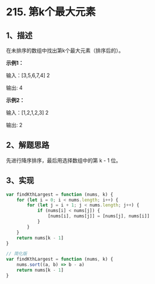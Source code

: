 # 215. 第k个最大元素


## 1、描述
在未排序的数组中找出第k个最大元素（排序后的）。

**示例1：**

输入：[3,5,6,7,4] 2

输出: 4

**示例2：**

输入：[1,2,1,2,3] 2

输出: 2

## 2、解题思路

先进行降序排序，最后用选择数组中的第 k - 1 位。

## 3、实现

```js
var findKthLargest = function (nums, k) {
    for (let i = 0; i < nums.length; i++) {
        for (let j = i + 1; j < nums.length; j++) {
            if (nums[i] < nums[j]) {
                [nums[i], nums[j]] = [nums[j], nums[i]]
            }
        }
    }
    return nums[k - 1]
}

// 简化版
var findKthLargest = function (nums, k) {
    nums.sort((a, b) => b - a)
    return nums[k - 1]
}
```